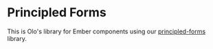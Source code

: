 # Principled Forms

This is Olo's library for Ember components using our [principled-forms] library.

[principled-forms]: TBD

